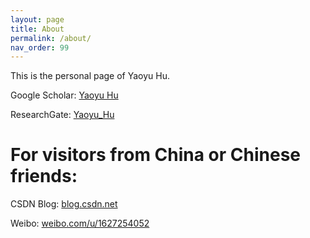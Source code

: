 ```yaml
---
layout: page
title: About
permalink: /about/
nav_order: 99
---
```


This is the personal page of Yaoyu Hu.

Google Scholar: <a href="https://scholar.google.com/citations?user=qIs5g7MAAAAJ" target="_blank">Yaoyu Hu</a>

<p>ResearchGate: <a href="{{ site.data.common_data.myself.researchgate_addr }}" target="_blank">Yaoyu_Hu </a></p>

# For visitors from China or Chinese friends: #

CSDN Blog: <a href="http://blog.csdn.net/huyaoyu" target="_blank">blog.csdn.net</a>

Weibo: <a href="http://weibo.com/u/1627254052" target="_blank">weibo.com/u/1627254052</a>

